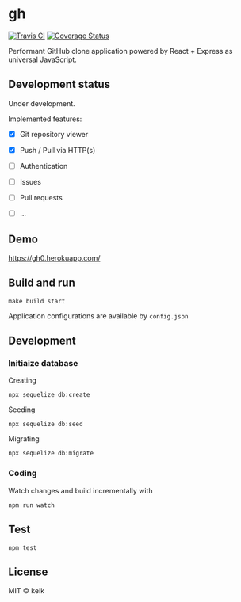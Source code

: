 # gh

[![Travis CI](https://img.shields.io/travis/keik/gh.svg?style=flat-square)](https://travis-ci.org/keik/gh)
[![Coverage Status](https://img.shields.io/coveralls/keik/gh.svg?style=flat-square)](https://coveralls.io/github/keik/gh)

Performant GitHub clone application powered by React + Express as universal JavaScript.


## Development status

Under development.

Implemented features:

- [x] Git repository viewer
- [x] Push / Pull via HTTP(s)
- [ ] Authentication
- [ ] Issues
- [ ] Pull requests
- [ ] ...


## Demo

https://gh0.herokuapp.com/


## Build and run

```
make build start
```

Application configurations are available by `config.json`


## Development

### Initiaize database


Creating

```
npx sequelize db:create
```

Seeding

```
npx sequelize db:seed
```

Migrating

```
npx sequelize db:migrate
```


### Coding

Watch changes and build incrementally with

```
npm run watch
```


## Test

```
npm test
```


## License

MIT &copy; keik
